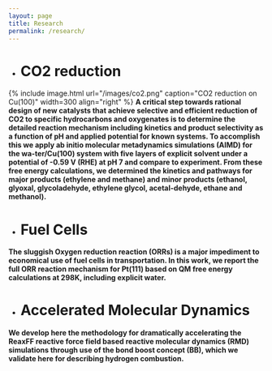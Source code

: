 ```yaml
---
layout: page
title: Research
permalink: /research/
---
```



- # CO2 reduction
{% include image.html url="/images/co2.png" caption="CO2 reduction on Cu(100)" width=300 align="right" %}
**A critical step towards rational design of new catalysts that achieve selective and efficient reduction of CO2 to specific hydrocarbons and oxygenates is to determine the detailed reaction mechanism including kinetics and product selectivity as a function of pH and applied potential for known systems. To accomplish this we apply ab initio molecular metadynamics simulations (AIMD) for the wa-ter/Cu(100) system with five layers of explicit solvent under a potential of -0.59 V (RHE) at pH 7 and compare to experiment. From these free energy calculations, we determined the kinetics and pathways for major products (ethylene and methane) and minor products (ethanol, glyoxal, glycoladehyde, ethylene glycol, acetal-dehyde, ethane and methanol).**

- # Fuel Cells

**The sluggish Oxygen reduction reaction (ORRs) is a major impediment to economical use of fuel cells in transportation. In this work, we report the full ORR reaction mechanism for Pt(111) based on QM free energy calculations at 298K, including explicit water.**

- # Accelerated Molecular Dynamics

**We develop here the methodology for dramatically accelerating the ReaxFF reactive force field based reactive molecular dynamics (RMD) simulations through use of the bond boost concept (BB), which we validate here for describing hydrogen combustion.**

